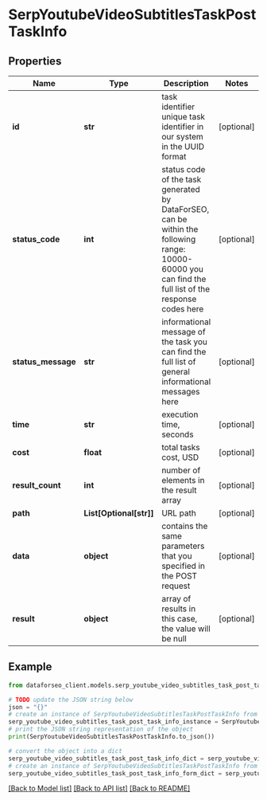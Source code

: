 # SerpYoutubeVideoSubtitlesTaskPostTaskInfo


## Properties

Name | Type | Description | Notes
------------ | ------------- | ------------- | -------------
**id** | **str** | task identifier unique task identifier in our system in the UUID format | [optional] 
**status_code** | **int** | status code of the task generated by DataForSEO, can be within the following range: 10000-60000 you can find the full list of the response codes here | [optional] 
**status_message** | **str** | informational message of the task you can find the full list of general informational messages here | [optional] 
**time** | **str** | execution time, seconds | [optional] 
**cost** | **float** | total tasks cost, USD | [optional] 
**result_count** | **int** | number of elements in the result array | [optional] 
**path** | **List[Optional[str]]** | URL path | [optional] 
**data** | **object** | contains the same parameters that you specified in the POST request | [optional] 
**result** | **object** | array of results in this case, the value will be null | [optional] 

## Example

```python
from dataforseo_client.models.serp_youtube_video_subtitles_task_post_task_info import SerpYoutubeVideoSubtitlesTaskPostTaskInfo

# TODO update the JSON string below
json = "{}"
# create an instance of SerpYoutubeVideoSubtitlesTaskPostTaskInfo from a JSON string
serp_youtube_video_subtitles_task_post_task_info_instance = SerpYoutubeVideoSubtitlesTaskPostTaskInfo.from_json(json)
# print the JSON string representation of the object
print(SerpYoutubeVideoSubtitlesTaskPostTaskInfo.to_json())

# convert the object into a dict
serp_youtube_video_subtitles_task_post_task_info_dict = serp_youtube_video_subtitles_task_post_task_info_instance.to_dict()
# create an instance of SerpYoutubeVideoSubtitlesTaskPostTaskInfo from a dict
serp_youtube_video_subtitles_task_post_task_info_form_dict = serp_youtube_video_subtitles_task_post_task_info.from_dict(serp_youtube_video_subtitles_task_post_task_info_dict)
```
[[Back to Model list]](../README.md#documentation-for-models) [[Back to API list]](../README.md#documentation-for-api-endpoints) [[Back to README]](../README.md)


